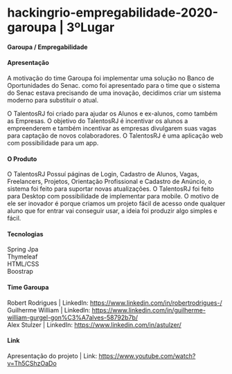 # hackingrio-empregabilidade-2020-garoupa | 3ºLugar

#### Garoupa / Empregabilidade

#### Apresentação
A motivação do time Garoupa foi implementar uma solução no Banco de Oportunidades do Senac. como foi apresentado para o time que o sistema do Senac estava precisando de uma inovação, decidimos criar um sistema moderno para substituir o atual.

O TalentosRJ foi criado para ajudar os Alunos e ex-alunos, como também as Empresas. O objetivo do TalentosRJ é incentivar os alunos a empreenderem e também incentivar as empresas divulgarem suas vagas para captação de novos colaboradores. O TalentosRJ é uma aplicação web com possibilidade para um app.

#### O Produto
O TalentosRJ Possuí páginas de Login, Cadastro de Alunos, Vagas, Freelancers, Projetos, Orientação Profissional e Cadastro de Anúncio, o sistema foi feito para suportar novas atualizações. O TalentosRJ foi feito para Desktop com possibilidade de implementar para mobile. O motivo de ele ser inovador é porque criamos um projeto fácil de acesso onde qualquer aluno que for entrar vai conseguir usar, a ideia foi produzir algo simples e fácil.

#### Tecnologias
Spring Jpa                                                                                                                                           
Thymeleaf                                                                                                                                             
HTML/CSS                                                                                                                                             
Boostrap                                                                                                                                             

#### Time Garoupa
Robert Rodrigues  | LinkedIn: https://www.linkedin.com/in/robertrodrigues-/                                                                           
Guilherme William | LinkedIn: https://www.linkedin.com/in/guilherme-william-gurgel-gon%C3%A7alves-58792b7b/                                           
Alex Stulzer      | LinkedIn: https://www.linkedin.com/in/astulzer/

#### Link
Apresentação do projeto | Link: https://www.youtube.com/watch?v=Th5CShzOaDo
